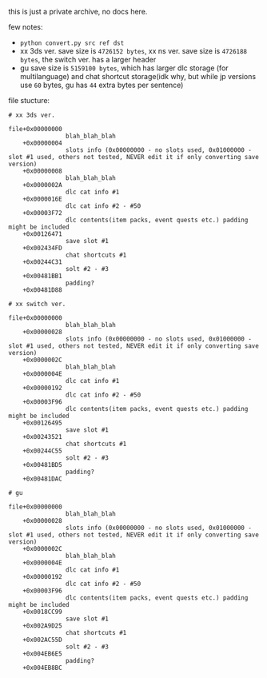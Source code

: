 this is just a private archive, no docs here.

few notes:
+ `python convert.py src ref dst`
+ xx 3ds ver. save size is `4726152 bytes`, xx ns ver. save size is `4726188 bytes`, the switch ver. has a larger header
+ gu save size is `5159100 bytes`, which has larger dlc storage (for multilanguage) and chat shortcut storage(idk why, but while jp versions use `60` bytes, gu has `44` extra bytes per sentence)

file stucture:
```
# xx 3ds ver.

file+0x00000000
                blah_blah_blah
    +0x00000004
                slots info (0x00000000 - no slots used, 0x01000000 - slot #1 used, others not tested, NEVER edit it if only converting save version)
    +0x00000008
                blah_blah_blah
    +0x0000002A
                dlc cat info #1
    +0x0000016E
                dlc cat info #2 - #50
    +0x00003F72
                dlc contents(item packs, event quests etc.) padding might be included
    +0x00126471
                save slot #1
    +0x002434FD
                chat shortcuts #1
    +0x00244C31
                solt #2 - #3
    +0x00481BB1
                padding?
    +0x00481D88
```
```
# xx switch ver.

file+0x00000000
                blah_blah_blah
    +0x00000028
                slots info (0x00000000 - no slots used, 0x01000000 - slot #1 used, others not tested, NEVER edit it if only converting save version)
    +0x0000002C
                blah_blah_blah
    +0x0000004E
                dlc cat info #1
    +0x00000192
                dlc cat info #2 - #50
    +0x00003F96
                dlc contents(item packs, event quests etc.) padding might be included
    +0x00126495
                save slot #1
    +0x00243521
                chat shortcuts #1
    +0x00244C55
                solt #2 - #3
    +0x00481BD5
                padding?
    +0x00481DAC
```
```
# gu

file+0x00000000
                blah_blah_blah
    +0x00000028
                slots info (0x00000000 - no slots used, 0x01000000 - slot #1 used, others not tested, NEVER edit it if only converting save version)
    +0x0000002C
                blah_blah_blah
    +0x0000004E
                dlc cat info #1
    +0x00000192
                dlc cat info #2 - #50
    +0x00003F96
                dlc contents(item packs, event quests etc.) padding might be included
    +0x0018CC99
                save slot #1
    +0x002A9D25
                chat shortcuts #1
    +0x002AC55D
                solt #2 - #3
    +0x004EB6E5
                padding?
    +0x004EB8BC
```